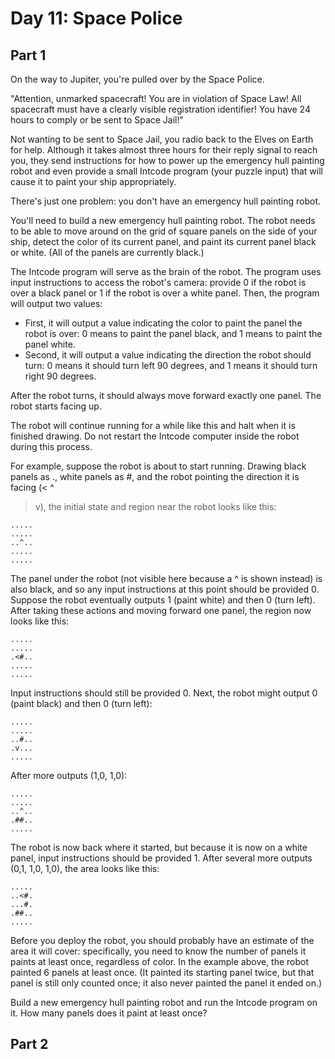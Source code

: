 # Day 11: Space Police

## Part 1

On the way to Jupiter, you're pulled over by the Space Police.

"Attention, unmarked spacecraft! You are in violation of Space Law! All
spacecraft must have a clearly visible registration identifier! You have 24
hours to comply or be sent to Space Jail!"

Not wanting to be sent to Space Jail, you radio back to the Elves on Earth for
help. Although it takes almost three hours for their reply signal to reach you,
they send instructions for how to power up the emergency hull painting robot and
even provide a small Intcode program (your puzzle input) that will cause it to
paint your ship appropriately.

There's just one problem: you don't have an emergency hull painting robot.

You'll need to build a new emergency hull painting robot. The robot needs to be
able to move around on the grid of square panels on the side of your ship,
detect the color of its current panel, and paint its current panel black or
white. (All of the panels are currently black.)

The Intcode program will serve as the brain of the robot. The program uses input
instructions to access the robot's camera: provide 0 if the robot is over a
black panel or 1 if the robot is over a white panel. Then, the program will
output two values:

- First, it will output a value indicating the color to paint the panel the
  robot is over: 0 means to paint the panel black, and 1 means to paint the
  panel white.
- Second, it will output a value indicating the direction the robot should turn:
  0 means it should turn left 90 degrees, and 1 means it should turn right 90
  degrees.

After the robot turns, it should always move forward exactly one panel. The
robot starts facing up.

The robot will continue running for a while like this and halt when it is
finished drawing. Do not restart the Intcode computer inside the robot during
this process.

For example, suppose the robot is about to start running. Drawing black panels
as ., white panels as #, and the robot pointing the direction it is facing (< ^
> v), the initial state and region near the robot looks like this:

    .....
    .....
    ..^..
    .....
    .....

The panel under the robot (not visible here because a ^ is shown instead) is
also black, and so any input instructions at this point should be provided 0.
Suppose the robot eventually outputs 1 (paint white) and then 0 (turn left).
After taking these actions and moving forward one panel, the region now looks
like this:

    .....
    .....
    .<#..
    .....
    .....

Input instructions should still be provided 0. Next, the robot might output 0
(paint black) and then 0 (turn left):

    .....
    .....
    ..#..
    .v...
    .....

After more outputs (1,0, 1,0):

    .....
    .....
    ..^..
    .##..
    .....

The robot is now back where it started, but because it is now on a white panel,
input instructions should be provided 1. After several more outputs (0,1, 1,0,
1,0), the area looks like this:

    .....
    ..<#.
    ...#.
    .##..
    .....

Before you deploy the robot, you should probably have an estimate of the area it
will cover: specifically, you need to know the number of panels it paints at
least once, regardless of color. In the example above, the robot painted 6
panels at least once. (It painted its starting panel twice, but that panel is
still only counted once; it also never painted the panel it ended on.)

Build a new emergency hull painting robot and run the Intcode program on it. How
many panels does it paint at least once?

## Part 2